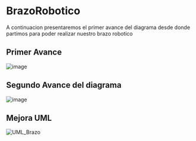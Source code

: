# BrazoRobotico
A continuacion presentaremos el primer avance del diagrama desde donde partimos para poder realizar nuestro brazo robotico

## Primer Avance 

![image](https://github.com/Santiagote/BrazoRobotico/assets/166523171/52676f3b-327e-49e3-92e2-d40b96a87cf0)


## Segundo Avance del diagrama

![image](https://github.com/Santiagote/BrazoRobotico/assets/166523171/d49ee381-4966-4491-823d-7e8a3d5247a3)

## Mejora UML
![UML_Brazo](https://github.com/Santiagote/BrazoRobotico/assets/166561281/799247a4-ab61-4cc4-95e0-13e259db22df)

